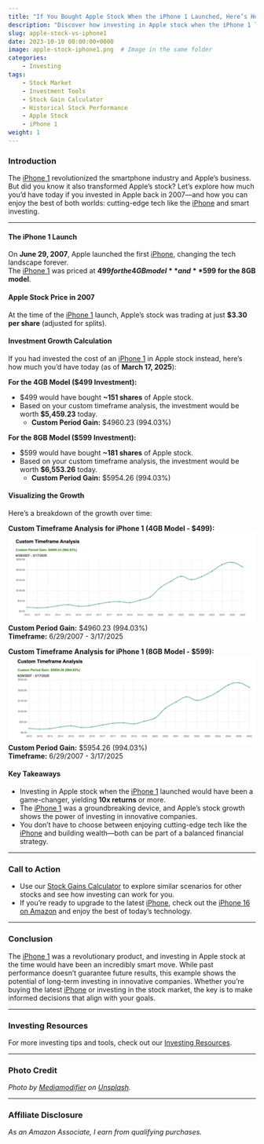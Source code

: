 ```yaml
---
title: "If You Bought Apple Stock When the iPhone 1 Launched, Here’s How Much You’d Have Today"
description: "Discover how investing in Apple stock when the iPhone 1 launched could have transformed your wealth. Learn how to balance enjoying cutting-edge tech like the iPhone with smart investment strategies using our Stock Gain Calculator."
slug: apple-stock-vs-iphone1
date: 2023-10-10 00:00:00+0000
image: apple-stock-iphone1.png  # Image in the same folder
categories:
    - Investing
tags:
    - Stock Market
    - Investment Tools
    - Stock Gain Calculator
    - Historical Stock Performance
    - Apple Stock
    - iPhone 1
weight: 1
---
```


### **Introduction**  
The [iPhone 1](https://amzn.to/3Fycyfv) revolutionized the smartphone industry and Apple’s business. But did you know it also transformed Apple’s stock? Let’s explore how much you’d have today if you invested in Apple back in 2007—and how you can enjoy the best of both worlds: cutting-edge tech like the [iPhone](https://amzn.to/3Fycyfv) and smart investing.  

---

#### **The iPhone 1 Launch**  
On **June 29, 2007**, Apple launched the first [iPhone](https://amzn.to/3Fycyfv), changing the tech landscape forever.  
The [iPhone 1](https://amzn.to/3Fycyfv) was priced at **$499 for the 4GB model** and **$599 for the 8GB model**.  

#### **Apple Stock Price in 2007**  
At the time of the [iPhone 1](https://amzn.to/3Fycyfv) launch, Apple’s stock was trading at just **$3.30 per share** (adjusted for splits).  

#### **Investment Growth Calculation**  
If you had invested the cost of an [iPhone 1](https://amzn.to/3Fycyfv) in Apple stock instead, here’s how much you’d have today (as of **March 17, 2025**):  

**For the 4GB Model ($499 Investment):**  
- $499 would have bought **~151 shares** of Apple stock.  
- Based on your custom timeframe analysis, the investment would be worth **$5,459.23** today.  
  - **Custom Period Gain:** $4960.23 (994.03%)  

**For the 8GB Model ($599 Investment):**  
- $599 would have bought **~181 shares** of Apple stock.  
- Based on your custom timeframe analysis, the investment would be worth **$6,553.26** today.  
  - **Custom Period Gain:** $5954.26 (994.03%)  

#### **Visualizing the Growth**  
Here’s a breakdown of the growth over time:  

**Custom Timeframe Analysis for iPhone 1 (4GB Model - $499):**  
![Custom Timeframe Analysis for iPhone 1 (4GB Model - $499)](iphone1-stock-gains-499.png)  
**Custom Period Gain:** $4960.23 (994.03%)  
**Timeframe:** 6/29/2007 - 3/17/2025  

**Custom Timeframe Analysis for iPhone 1 (8GB Model - $599):**  
![Custom Timeframe Analysis for iPhone 1 (8GB Model - $599)](iphone1-stock-gains-599.png)  
**Custom Period Gain:** $5954.26 (994.03%)  
**Timeframe:** 6/29/2007 - 3/17/2025  

#### **Key Takeaways**  
- Investing in Apple stock when the [iPhone 1](https://amzn.to/3Fycyfv) launched would have been a game-changer, yielding **10x returns** or more.  
- The [iPhone 1](https://amzn.to/3Fycyfv) was a groundbreaking device, and Apple’s stock growth shows the power of investing in innovative companies.  
- You don’t have to choose between enjoying cutting-edge tech like the [iPhone](https://amzn.to/3Fycyfv) and building wealth—both can be part of a balanced financial strategy.  

---

### **Call to Action**  
- Use our [Stock Gains Calculator](https://stockgainscalculator.com) to explore similar scenarios for other stocks and see how investing can work for you.  
- If you’re ready to upgrade to the latest [iPhone](https://amzn.to/3Fycyfv), check out the [iPhone 16 on Amazon](https://amzn.to/3Fycyfv) and enjoy the best of today’s technology.  

---

### **Conclusion**  
The [iPhone 1](https://amzn.to/3Fycyfv) was a revolutionary product, and investing in Apple stock at the time would have been an incredibly smart move. While past performance doesn’t guarantee future results, this example shows the potential of long-term investing in innovative companies. Whether you’re buying the latest [iPhone](https://amzn.to/3Fycyfv) or investing in the stock market, the key is to make informed decisions that align with your goals.  

---

### **Investing Resources**  
For more investing tips and tools, check out our [Investing Resources](/categories/investing).  

---

### **Photo Credit**  
*Photo by [Mediamodifier](https://unsplash.com/@mediamodifier) on [Unsplash](https://unsplash.com/).*  

---

### **Affiliate Disclosure**  
*As an Amazon Associate, I earn from qualifying purchases.*  
